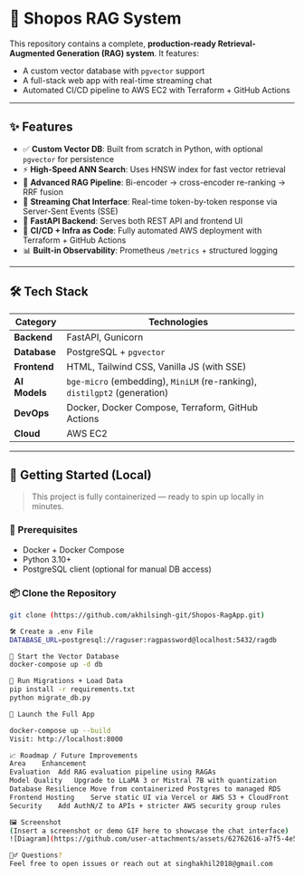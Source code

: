 # 🧠 Shopos RAG System

This repository contains a complete, **production-ready Retrieval-Augmented Generation (RAG) system**. It features:

- A custom vector database with `pgvector` support
- A full-stack web app with real-time streaming chat
- Automated CI/CD pipeline to AWS EC2 with Terraform + GitHub Actions

---

## ✨ Features

- ✅ **Custom Vector DB**: Built from scratch in Python, with optional `pgvector` for persistence
- ⚡ **High-Speed ANN Search**: Uses HNSW index for fast vector retrieval
- 🧠 **Advanced RAG Pipeline**: Bi-encoder → cross-encoder re-ranking → RRF fusion
- 💬 **Streaming Chat Interface**: Real-time token-by-token response via Server-Sent Events (SSE)
- 🔧 **FastAPI Backend**: Serves both REST API and frontend UI
- 🚀 **CI/CD + Infra as Code**: Fully automated AWS deployment with Terraform + GitHub Actions
- 📊 **Built-in Observability**: Prometheus `/metrics` + structured logging

---

## 🛠️ Tech Stack

| Category     | Technologies                                                                 |
|--------------|-------------------------------------------------------------------------------|
| **Backend**  | FastAPI, Gunicorn                                                            |
| **Database** | PostgreSQL + `pgvector`                                                      |
| **Frontend** | HTML, Tailwind CSS, Vanilla JS (with SSE)                                    |
| **AI Models**| `bge-micro` (embedding), `MiniLM` (re-ranking), `distilgpt2` (generation)     |
| **DevOps**   | Docker, Docker Compose, Terraform, GitHub Actions                            |
| **Cloud**    | AWS EC2                                                                      |

---

## 🚀 Getting Started (Local)

> This project is fully containerized — ready to spin up locally in minutes.

### 🧩 Prerequisites

- Docker + Docker Compose
- Python 3.10+
- PostgreSQL client (optional for manual DB access)

### 📦 Clone the Repository

```bash
git clone (https://github.com/akhilsingh-git/Shopos-RagApp.git)

🛠️ Create a .env File
DATABASE_URL=postgresql://raguser:ragpassword@localhost:5432/ragdb

🐘 Start the Vector Database
docker-compose up -d db

🧱 Run Migrations + Load Data
pip install -r requirements.txt
python migrate_db.py

🚀 Launch the Full App

docker-compose up --build
Visit: http://localhost:8000

📈 Roadmap / Future Improvements
Area	Enhancement
Evaluation	Add RAG evaluation pipeline using RAGAs
Model Quality	Upgrade to LLaMA 3 or Mistral 7B with quantization
Database Resilience	Move from containerized Postgres to managed RDS
Frontend Hosting	Serve static UI via Vercel or AWS S3 + CloudFront
Security	Add AuthN/Z to APIs + stricter AWS security group rules

🖼️ Screenshot
(Insert a screenshot or demo GIF here to showcase the chat interface)
![Diagram](https://github.com/user-attachments/assets/62762616-a7f5-4e5b-9e6a-c4bb243d8c66)

🙋‍♂️ Questions?
Feel free to open issues or reach out at singhakhil2018@gmail.com
